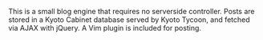 This is a small blog engine that requires no serverside controller.  Posts are
stored in a Kyoto Cabinet database served by Kyoto Tycoon, and fetched via AJAX
with jQuery.  A Vim plugin is included for posting.

